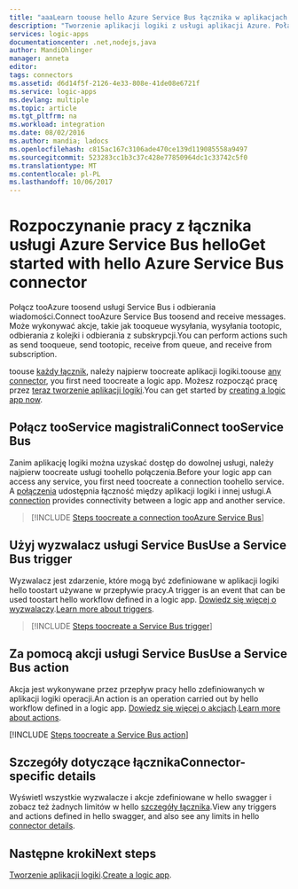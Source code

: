 ```yaml
---
title: "aaaLearn toouse hello Azure Service Bus łącznika w aplikacjach logiki | Dokumentacja firmy Microsoft"
description: "Tworzenie aplikacji logiki z usługi aplikacji Azure. Połącz tooAzure toosend usługi Service Bus i odbierania wiadomości. Może wykonywać akcje, takie jak tooqueue wysyłania, wysyłania tootopic, odbierania z kolejki i odbierania z subskrypcji."
services: logic-apps
documentationcenter: .net,nodejs,java
author: MandiOhlinger
manager: anneta
editor: 
tags: connectors
ms.assetid: d6d14f5f-2126-4e33-808e-41de08e6721f
ms.service: logic-apps
ms.devlang: multiple
ms.topic: article
ms.tgt_pltfrm: na
ms.workload: integration
ms.date: 08/02/2016
ms.author: mandia; ladocs
ms.openlocfilehash: c815ac167c3106ade470ce139d119085558a9497
ms.sourcegitcommit: 523283cc1b3c37c428e77850964dc1c33742c5f0
ms.translationtype: MT
ms.contentlocale: pl-PL
ms.lasthandoff: 10/06/2017
---
```

# <a name="get-started-with-hello-azure-service-bus-connector"></a><span data-ttu-id="8b9e8-105">Rozpoczynanie pracy z łącznika usługi Azure Service Bus hello</span><span class="sxs-lookup"><span data-stu-id="8b9e8-105">Get started with hello Azure Service Bus connector</span></span>
<span data-ttu-id="8b9e8-106">Połącz tooAzure toosend usługi Service Bus i odbierania wiadomości.</span><span class="sxs-lookup"><span data-stu-id="8b9e8-106">Connect tooAzure Service Bus toosend and receive messages.</span></span> <span data-ttu-id="8b9e8-107">Może wykonywać akcje, takie jak tooqueue wysyłania, wysyłania tootopic, odbierania z kolejki i odbierania z subskrypcji.</span><span class="sxs-lookup"><span data-stu-id="8b9e8-107">You can perform actions such as send tooqueue, send tootopic, receive from queue, and receive from subscription.</span></span>

<span data-ttu-id="8b9e8-108">toouse [każdy łącznik](apis-list.md), należy najpierw toocreate aplikacji logiki.</span><span class="sxs-lookup"><span data-stu-id="8b9e8-108">toouse [any connector](apis-list.md), you first need toocreate a logic app.</span></span> <span data-ttu-id="8b9e8-109">Możesz rozpocząć pracę przez [teraz tworzenie aplikacji logiki](../logic-apps/logic-apps-create-a-logic-app.md).</span><span class="sxs-lookup"><span data-stu-id="8b9e8-109">You can get started by [creating a logic app now](../logic-apps/logic-apps-create-a-logic-app.md).</span></span>

## <a name="connect-tooservice-bus"></a><span data-ttu-id="8b9e8-110">Połącz tooService magistrali</span><span class="sxs-lookup"><span data-stu-id="8b9e8-110">Connect tooService Bus</span></span>
<span data-ttu-id="8b9e8-111">Zanim aplikację logiki można uzyskać dostęp do dowolnej usługi, należy najpierw toocreate usługi toohello połączenia.</span><span class="sxs-lookup"><span data-stu-id="8b9e8-111">Before your logic app can access any service, you first need toocreate a connection toohello service.</span></span> <span data-ttu-id="8b9e8-112">A [połączenia](connectors-overview.md) udostępnia łączność między aplikacji logiki i innej usługi.</span><span class="sxs-lookup"><span data-stu-id="8b9e8-112">A [connection](connectors-overview.md) provides connectivity between a logic app and another service.</span></span>  

> [!INCLUDE [Steps toocreate a connection tooAzure Service Bus](../../includes/connectors-create-api-servicebus.md)]
> 
> 

## <a name="use-a-service-bus-trigger"></a><span data-ttu-id="8b9e8-113">Użyj wyzwalacz usługi Service Bus</span><span class="sxs-lookup"><span data-stu-id="8b9e8-113">Use a Service Bus trigger</span></span>
<span data-ttu-id="8b9e8-114">Wyzwalacz jest zdarzenie, które mogą być zdefiniowane w aplikacji logiki hello toostart używane w przepływie pracy.</span><span class="sxs-lookup"><span data-stu-id="8b9e8-114">A trigger is an event that can be used toostart hello workflow defined in a logic app.</span></span> <span data-ttu-id="8b9e8-115">[Dowiedz się więcej o wyzwalaczy](../logic-apps/logic-apps-what-are-logic-apps.md#logic-app-concepts).</span><span class="sxs-lookup"><span data-stu-id="8b9e8-115">[Learn more about triggers](../logic-apps/logic-apps-what-are-logic-apps.md#logic-app-concepts).</span></span>  

> [!INCLUDE [Steps toocreate a Service Bus trigger](../../includes/connectors-create-api-servicebus-trigger.md)]
> 
> 

## <a name="use-a-service-bus-action"></a><span data-ttu-id="8b9e8-116">Za pomocą akcji usługi Service Bus</span><span class="sxs-lookup"><span data-stu-id="8b9e8-116">Use a Service Bus action</span></span>
<span data-ttu-id="8b9e8-117">Akcja jest wykonywane przez przepływ pracy hello zdefiniowanych w aplikacji logiki operacji.</span><span class="sxs-lookup"><span data-stu-id="8b9e8-117">An action is an operation carried out by hello workflow defined in a logic app.</span></span> <span data-ttu-id="8b9e8-118">[Dowiedz się więcej o akcjach](../logic-apps/logic-apps-what-are-logic-apps.md#logic-app-concepts).</span><span class="sxs-lookup"><span data-stu-id="8b9e8-118">[Learn more about actions](../logic-apps/logic-apps-what-are-logic-apps.md#logic-app-concepts).</span></span>

[!INCLUDE [Steps toocreate a Service Bus action](../../includes/connectors-create-api-servicebus-action.md)]

## <a name="connector-specific-details"></a><span data-ttu-id="8b9e8-119">Szczegóły dotyczące łącznika</span><span class="sxs-lookup"><span data-stu-id="8b9e8-119">Connector-specific details</span></span>

<span data-ttu-id="8b9e8-120">Wyświetl wszystkie wyzwalacze i akcje zdefiniowane w hello swagger i zobacz też żadnych limitów w hello [szczegóły łącznika](/connectors/servicebus/).</span><span class="sxs-lookup"><span data-stu-id="8b9e8-120">View any triggers and actions defined in hello swagger, and also see any limits in hello [connector details](/connectors/servicebus/).</span></span> 

## <a name="next-steps"></a><span data-ttu-id="8b9e8-121">Następne kroki</span><span class="sxs-lookup"><span data-stu-id="8b9e8-121">Next steps</span></span>
<span data-ttu-id="8b9e8-122">[Tworzenie aplikacji logiki](../logic-apps/logic-apps-create-a-logic-app.md).</span><span class="sxs-lookup"><span data-stu-id="8b9e8-122">[Create a logic app](../logic-apps/logic-apps-create-a-logic-app.md).</span></span>

